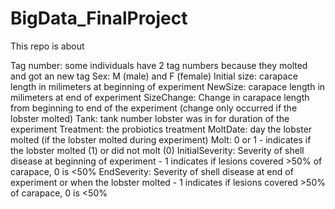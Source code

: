 # BigData_FinalProject
This repo is about

Tag number: some individuals have 2 tag numbers because they molted and got an new tag
Sex: M (male) and F (female)
Initial size: carapace length in milimeters at beginning of experiment
NewSize: carapace length in milimeters at end of experiment
SizeChange: Change in carapace length from beginning to end of the experiment (change only occurred if the lobster molted)
Tank: tank number lobster was in for duration of the experiment
Treatment: the probiotics treatment
MoltDate: day the lobster molted (if the lobster molted during  experiment)
Molt: 0 or 1 - indicates if the lobster molted (1) or did not molt (0)
InitialSeverity: Severity of shell disease at beginning of experiment - 1 indicates if lesions covered >50% of carapace, 0 is <50%
EndSeverity: Severity of shell disease at end of experiment or when the lobster molted - 1 indicates if lesions covered >50% of carapace, 0 is <50%
